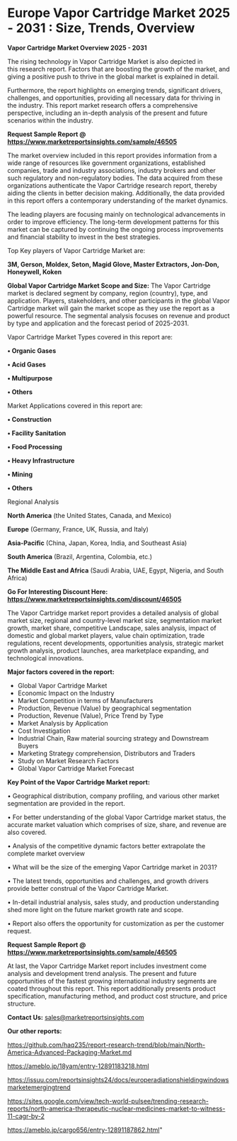 # Europe Vapor Cartridge Market 2025 - 2031 : Size, Trends, Overview

<Strong> Vapor Cartridge Market Overview 2025 - 2031</strong>

The rising technology in Vapor Cartridge Market is also depicted in this research report. Factors that are boosting the growth of the market, and giving a positive push to thrive in the global market is explained in detail.

Furthermore, the report highlights on emerging trends, significant drivers, challenges, and opportunities, providing all necessary data for thriving in the industry. This report market research offers a comprehensive perspective, including an in-depth analysis of the present and future scenarios within the industry.

<strong>Request Sample Report @ <a href=https://www.marketreportsinsights.com/sample/46505>https://www.marketreportsinsights.com/sample/46505</a></strong>

The market overview included in this report provides information from a wide range of resources like government organizations, established companies, trade and industry associations, industry brokers and other such regulatory and non-regulatory bodies. The data acquired from these organizations authenticate the Vapor Cartridge research report, thereby aiding the clients in better decision making. Additionally, the data provided in this report offers a contemporary understanding of the market dynamics.

The leading players are focusing mainly on technological advancements in order to improve efficiency. The long-term development patterns for this market can be captured by continuing the ongoing process improvements and financial stability to invest in the best strategies.

Top Key players of Vapor Cartridge Market are:

<strong>3M, Gerson, Moldex, Seton, Magid Glove, Master Extractors, Jon-Don, Honeywell, Koken</strong>

<strong><b>Global Vapor Cartridge Market Scope and Size:</b></strong>
The Vapor Cartridge market is declared segment by company, region (country), type, and application. Players, stakeholders, and other participants in the global Vapor Cartridge market will gain the market scope as they use the report as a powerful resource. The segmental analysis focuses on revenue and product by type and application and the forecast period of 2025-2031.

Vapor Cartridge Market Types covered in this report are:

<strong>•  Organic Gases

•  Acid Gases

•  Multipurpose

•  Others</strong>

Market Applications covered in this report are:

<strong>•  Construction

•  Facility Sanitation

•  Food Processing

•  Heavy Infrastructure

•  Mining

•  Others</strong> 

Regional Analysis

<strong>North America</strong> (the United States, Canada, and Mexico)

<strong>Europe</strong> (Germany, France, UK, Russia, and Italy)

<strong>Asia-Pacific</strong> (China, Japan, Korea, India, and Southeast Asia)

<strong>South America</strong> (Brazil, Argentina, Colombia, etc.)

<strong>The Middle East and Africa</strong> (Saudi Arabia, UAE, Egypt, Nigeria, and South Africa)

<strong>Go For Interesting Discount Here: <a href=https://www.marketreportsinsights.com/discount/46505>https://www.marketreportsinsights.com/discount/46505</a></strong>

The Vapor Cartridge market report provides a detailed analysis of global market size, regional and country-level market size, segmentation market growth, market share, competitive Landscape, sales analysis, impact of domestic and global market players, value chain optimization, trade regulations, recent developments, opportunities analysis, strategic market growth analysis, product launches, area marketplace expanding, and technological innovations.

<strong><b>Major factors covered in the report:</b></strong>
<ul>
  <li>Global Vapor Cartridge Market </li>
  <li>Economic Impact on the Industry</li>
  <li>Market Competition in terms of Manufacturers</li>
  <li>Production, Revenue (Value) by geographical segmentation</li>
  <li>Production, Revenue (Value), Price Trend by Type</li>
  <li>Market Analysis by Application</li>
  <li>Cost Investigation</li>
  <li>Industrial Chain, Raw material sourcing strategy and Downstream Buyers</li>
  <li>Marketing Strategy comprehension, Distributors and Traders</li>
  <li>Study on Market Research Factors</li>
  <li>Global Vapor Cartridge Market Forecast</li>
</ul>

<strong><b>Key Point of the Vapor Cartridge Market report:</b></strong>

• Geographical distribution, company profiling, and various other market segmentation are provided in the report.

• For better understanding of the global Vapor Cartridge market status, the accurate market valuation which comprises of size, share, and revenue are also covered.

• Analysis of the competitive dynamic factors better extrapolate the complete market overview

• What will be the size of the emerging Vapor Cartridge market in 2031?

• The latest trends, opportunities and challenges, and growth drivers provide better construal of the Vapor Cartridge Market.

• In-detail industrial analysis, sales study, and production understanding shed more light on the future market growth rate and scope.

• Report also offers the opportunity for customization as per the customer request.

<strong>Request Sample Report @ <a href=https://www.marketreportsinsights.com/sample/46505>https://www.marketreportsinsights.com/sample/46505</a></strong>

At last, the Vapor Cartridge Market report includes investment come analysis and development trend analysis. The present and future opportunities of the fastest growing international industry segments are coated throughout this report. This report additionally presents product specification, manufacturing method, and product cost structure, and price structure.

<strong>Contact Us:</strong>
sales@marketreportsinsights.com

<strong>Our other reports:</strong>

<a href=https://github.com/haq235/report-research-trend/blob/main/North-America-Advanced-Packaging-Market.md>https://github.com/haq235/report-research-trend/blob/main/North-America-Advanced-Packaging-Market.md</a>

<a href=https://ameblo.jp/18yam/entry-12891183218.html>https://ameblo.jp/18yam/entry-12891183218.html</a>

<a href=https://issuu.com/reportsinsights24/docs/europeradiationshieldingwindowsmarketemergingtrend>https://issuu.com/reportsinsights24/docs/europeradiationshieldingwindowsmarketemergingtrend</a>

<a href=https://sites.google.com/view/tech-world-pulsee/trending-research-reports/north-america-therapeutic-nuclear-medicines-market-to-witness-11-cagr-by-2>https://sites.google.com/view/tech-world-pulsee/trending-research-reports/north-america-therapeutic-nuclear-medicines-market-to-witness-11-cagr-by-2</a>

<a href=https://ameblo.jp/cargo656/entry-12891187862.html>https://ameblo.jp/cargo656/entry-12891187862.html</a>"
